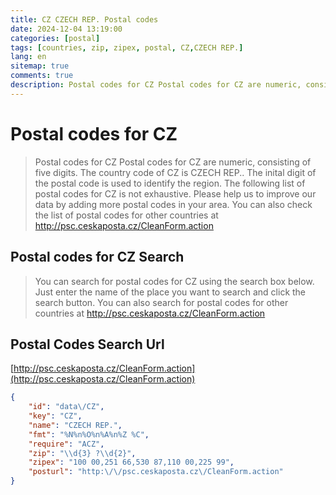 ```yaml
---
title: CZ CZECH REP. Postal codes 
date: 2024-12-04 13:19:00
categories: [postal]
tags: [countries, zip, zipex, postal, CZ,CZECH REP.]
lang: en
sitemap: true
comments: true
description: Postal codes for CZ Postal codes for CZ are numeric, consisting of five digits. The country code of CZ is CZECH REP.. The inital digit of the postal code is used to identify the region. The following list of postal codes for CZ is not exhaustive. Please help us to improve our data by adding more postal codes in your area. You can also check the list of postal codes for other countries at http://psc.ceskaposta.cz/CleanForm.action
---
```


# Postal codes for CZ
> Postal codes for CZ Postal codes for CZ are numeric, consisting of five digits. The country code of CZ is CZECH REP.. The inital digit of the postal code is used to identify the region. The following list of postal codes for CZ is not exhaustive. Please help us to improve our data by adding more postal codes in your area. You can also check the list of postal codes for other countries at http://psc.ceskaposta.cz/CleanForm.action

## Postal codes for CZ Search 
> You can search for postal codes for CZ using the search box below. Just enter the name of the place you want to search and click the search button. You can also search for postal codes for other countries at http://psc.ceskaposta.cz/CleanForm.action

## Postal Codes Search Url

[http://psc.ceskaposta.cz/CleanForm.action](http://psc.ceskaposta.cz/CleanForm.action)
```json
{
    "id": "data\/CZ",
    "key": "CZ",
    "name": "CZECH REP.",
    "fmt": "%N%n%O%n%A%n%Z %C",
    "require": "ACZ",
    "zip": "\\d{3} ?\\d{2}",
    "zipex": "100 00,251 66,530 87,110 00,225 99",
    "posturl": "http:\/\/psc.ceskaposta.cz\/CleanForm.action"
}
```
